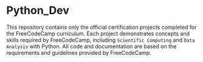 # Python_Dev
This repository contains only the official certification projects completed for the FreeCodeCamp curriculum. Each project demonstrates concepts and skills required by FreeCodeCamp, including `Scientific Computing` and `Data Analysis` with Python. All code and documentation are based on the requirements and guidelines provided by FreeCodeCamp.

